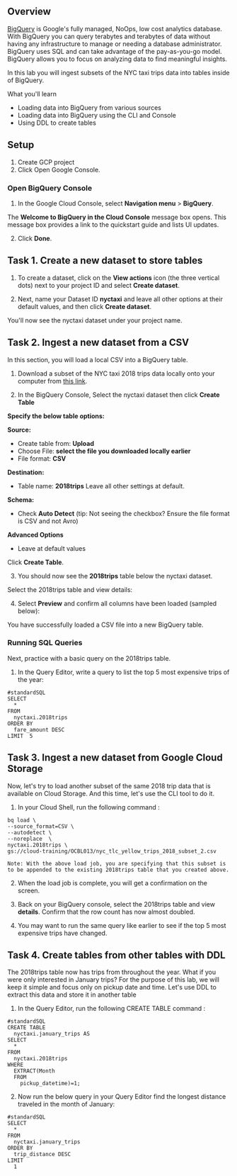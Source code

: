 ## Overview

[BigQuery](http://bigquery.cloud.google.com/) is Google's fully managed, NoOps, low cost analytics database. With BigQuery you can query terabytes and terabytes of data without having any infrastructure to manage or needing a database administrator. BigQuery uses SQL and can take advantage of the pay-as-you-go model. BigQuery allows you to focus on analyzing data to find meaningful insights.

In this lab you will ingest subsets of the NYC taxi trips data into tables inside of BigQuery.

What you'll learn
* Loading data into BigQuery from various sources
* Loading data into BigQuery using the CLI and Console
* Using DDL to create tables

## Setup

1. Create GCP project
2. Click Open Google Console.

### Open BigQuery Console
1. In the Google Cloud Console, select **Navigation menu** > **BigQuery**.

The **Welcome to BigQuery in the Cloud Console** message box opens. This message box provides a link to the quickstart guide and lists UI updates.

2. Click **Done**.


## Task 1. Create a new dataset to store tables

1. To create a dataset, click on the **View actions** icon (the three vertical dots) next to your project ID and select **Create dataset**.

2. Next, name your Dataset ID **nyctaxi** and leave all other options at their default values, and then click **Create dataset**.

You'll now see the nyctaxi dataset under your project name.

## Task 2. Ingest a new dataset from a CSV

In this section, you will load a local CSV into a BigQuery table.

1. Download a subset of the NYC taxi 2018 trips data locally onto your computer from [this link](https://storage.googleapis.com/cloud-training/OCBL013/nyc_tlc_yellow_trips_2018_subset_1.csv).

2. In the BigQuery Console, Select the nyctaxi dataset then click **Create Table**

**Specify the below table options:**

**Source:**

* Create table from: **Upload**
* Choose File: **select the file you downloaded locally earlier**
* File format: **CSV**

**Destination:**

* Table name: **2018trips** Leave all other settings at default.

**Schema:**

* Check **Auto Detect** (tip: Not seeing the checkbox? Ensure the file format is CSV and not Avro)

**Advanced Options**

* Leave at default values

Click **Create Table**.

3. You should now see the **2018trips** table below the nyctaxi dataset.

Select the 2018trips table and view details:

4. Select **Preview** and confirm all columns have been loaded (sampled below):

You have successfully loaded a CSV file into a new BigQuery table.

### Running SQL Queries

Next, practice with a basic query on the 2018trips table.

1. In the Query Editor, write a query to list the top 5 most expensive trips of the year:
```
#standardSQL
SELECT
  *
FROM
  nyctaxi.2018trips
ORDER BY
  fare_amount DESC
LIMIT  5
```


## Task 3. Ingest a new dataset from Google Cloud Storage

Now, let's try to load another subset of the same 2018 trip data that is available on Cloud Storage. And this time, let's use the CLI tool to do it.

1. In your Cloud Shell, run the following command :
```
bq load \
--source_format=CSV \
--autodetect \
--noreplace  \
nyctaxi.2018trips \
gs://cloud-training/OCBL013/nyc_tlc_yellow_trips_2018_subset_2.csv
```
`Note: With the above load job, you are specifying that this subset is to be appended to the existing 2018trips table that you created above.`

2. When the load job is complete, you will get a confirmation on the screen.

3. Back on your BigQuery console, select the 2018trips table and view **details**. Confirm that the row count has now almost doubled.

4. You may want to run the same query like earlier to see if the top 5 most expensive trips have changed.


## Task 4. Create tables from other tables with DDL

The 2018trips table now has trips from throughout the year. What if you were only interested in January trips? For the purpose of this lab, we will keep it simple and focus only on pickup date and time. Let's use DDL to extract this data and store it in another table

1. In the Query Editor, run the following CREATE TABLE command :
```
#standardSQL
CREATE TABLE
  nyctaxi.january_trips AS
SELECT
  *
FROM
  nyctaxi.2018trips
WHERE
  EXTRACT(Month
  FROM
    pickup_datetime)=1;
```

2. Now run the below query in your Query Editor find the longest distance traveled in the month of January:
```
#standardSQL
SELECT
  *
FROM
  nyctaxi.january_trips
ORDER BY
  trip_distance DESC
LIMIT
  1
```